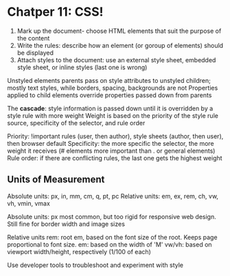 # Chatper 11: CSS!

1. Mark up the document- choose HTML elements that suit the purpose of the content
2. Write the rules: describe how an element (or goroup of elements) should be displayed
3. Attach styles to the document: use an external style sheet, embedded style sheet, or inline styles (last one is wrong)

Unstyled elements parents pass on style attributes to unstyled children; mostly text styles, while borders, spacing, backgrounds are not
Properties applied to child elements override properties passed down from parents

The **cascade**: style information is passed down until it is overridden by a style rule with more weight 
Weight is based on the priority of the style rule source, specificity of the selector, and rule order

Priority: !important rules (user, then author), style sheets (author, then user), then browser default
Specificity: the more specific the selector, the more weight it receives (# elements more important than . or general elements)
Rule order: if there are conflicting rules, the last one gets the highest weight

## Units of Measurement

Absolute units: px, in, mm, cm, q, pt, pc
Relative units: em, ex, rem, ch, vw, vh, vmin, vmax

Absolute units: px most common, but too rigid for responsive web design. Still fine for border width and image sizes

Relative units
rem: root em, based on the font size of the root. Keeps page proportional to font size.
em: based on the width of 'M'
vw/vh: based on viewport width/height, respectively (1/100 of each)

Use developer tools to troubleshoot and experiment with style